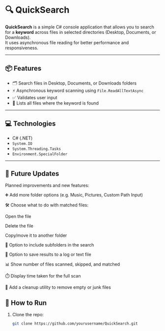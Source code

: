 # 🔍 QuickSearch

**QuickSearch** is a simple C# console application that allows you to search for a **keyword** across files in selected directories (Desktop, Documents, or Downloads).  
It uses asynchronous file reading for better performance and responsiveness.

---

## 📦 Features

- 🗂️ Search files in Desktop, Documents, or Downloads folders
- ⚡ Asynchronous keyword scanning using `File.ReadAllTextAsync`
- ✅ Validates user input
- 📄 Lists all files where the keyword is found

---

## 💻 Technologies

- C# (.NET)
- `System.IO`
- `System.Threading.Tasks`
- `Environment.SpecialFolder`

---

## 🔮 Future Updates
Planned improvements and new features:

➕ Add more folder options (e.g. Music, Pictures, Custom Path Input)

🛠️ Choose what to do with matched files:

Open the file

Delete the file

Copy/move it to another folder

🔁 Option to include subfolders in the search

💾 Option to save results to a log or text file

📊 Show number of files scanned, skipped, and matched

⏱️ Display time taken for the full scan

🧼 Add a cleanup utility to remove empty or junk files



## 🚀 How to Run

1. Clone the repo:

   ```bash
   git clone https://github.com/yourusername/QuickSearch.git
